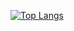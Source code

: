 [![Top Langs](https://github-readme-stats.vercel.app/api/top-langs/?username=StefanoFerrari0&theme=radical)](https://github.com/anuraghazra/github-readme-stats)
